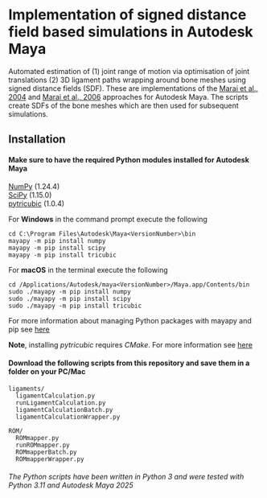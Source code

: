 # Implementation of signed distance field based simulations in Autodesk Maya

Automated estimation of (1) joint range of motion via optimisation of joint translations (2) 3D ligament paths wrapping around bone meshes using signed distance fields (SDF). These are implementations of the [Marai et al., 2004](https://doi.org/10.1109/TBME.2004.826606) and [Marai et al., 2006](https://doi.org/10.1109/IEMBS.2006.259742) approaches for Autodesk Maya. The scripts create SDFs of the bone meshes which are then used for subsequent simulations.

## Installation 
#### Make sure to have the required Python modules installed for Autodesk Maya

[NumPy](https://numpy.org/) (1.24.4)  
[SciPy](https://scipy.org/) (1.15.0)   
[pytricubic](https://github.com/danielguterding/pytricubic) (1.0.4)  

For **Windows** in the command prompt execute the following 
```
cd C:\Program Files\Autodesk\Maya<VersionNumber>\bin
mayapy -m pip install numpy
mayapy -m pip install scipy
mayapy -m pip install tricubic
```
For **macOS** in the terminal execute the following
```
cd /Applications/Autodesk/maya<VersionNumber>/Maya.app/Contents/bin
sudo ./mayapy -m pip install numpy
sudo ./mayapy -m pip install scipy
sudo ./mayapy -m pip install tricubic
```
For more information about managing Python packages with mayapy and pip see [here](https://help.autodesk.com/view/MAYAUL/2025/ENU/?guid=GUID-72A245EC-CDB4-46AB-BEE0-4BBBF9791627)

**Note**, installing *pytricubic* requires *CMake*. For more information see [here](https://github.com/danielguterding/pytricubic)

#### Download the following scripts from this repository and save them in a folder on your PC/Mac
```
ligaments/
  ligamentCalculation.py  
  runLigamentCalculation.py  
  ligamentCalculationBatch.py
  ligamentCalculationWrapper.py

ROM/
  ROMmapper.py
  runROMmapper.py
  ROMmapperBatch.py
  ROMmapperWrapper.py
```

###### The Python scripts have been written in Python 3 and were tested with Python 3.11 and Autodesk Maya 2025
